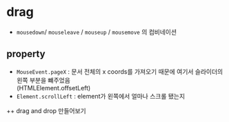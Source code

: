# drag 
* `mousedown`/ `mouseleave` / `mouseup` / `mousemove` 의 컴비네이션

## property
* `MouseEvent.pageX` : 문서 전체의 x coords를 가져오기 때문에 여기서 슬라이더의 왼쪽 부분을 뺴주었음\
(HTMLElement.offsetLeft)
* `Element.scrollLeft` : element가 왼쪽에서 얼마나 스크롤 됐는지

++ drag and drop 만들어보기 
